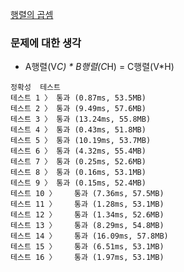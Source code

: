 [행렬의 곱셈](https://programmers.co.kr/learn/courses/30/lessons/12949)

### 문제에 대한 생각
- A행렬(V*C) * B행렬(C*H) = C행렬(V*H)

```
정확성  테스트
테스트 1 〉	통과 (0.87ms, 53.5MB)
테스트 2 〉	통과 (9.49ms, 57.6MB)
테스트 3 〉	통과 (13.24ms, 55.8MB)
테스트 4 〉	통과 (0.43ms, 51.8MB)
테스트 5 〉	통과 (10.19ms, 53.7MB)
테스트 6 〉	통과 (4.32ms, 55.4MB)
테스트 7 〉	통과 (0.25ms, 52.6MB)
테스트 8 〉	통과 (0.16ms, 53.1MB)
테스트 9 〉	통과 (0.15ms, 52.4MB)
테스트 10 〉	통과 (7.36ms, 57.5MB)
테스트 11 〉	통과 (1.28ms, 53.1MB)
테스트 12 〉	통과 (1.34ms, 52.6MB)
테스트 13 〉	통과 (8.29ms, 54.8MB)
테스트 14 〉	통과 (16.09ms, 57.8MB)
테스트 15 〉	통과 (6.51ms, 53.1MB)
테스트 16 〉	통과 (1.97ms, 53.1MB)
```